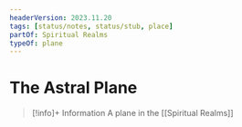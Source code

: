 ```yaml
---
headerVersion: 2023.11.20
tags: [status/notes, status/stub, place]
partOf: Spiritual Realms
typeOf: plane
---
```

# The Astral Plane
>[!info]+ Information
> A plane in the [[Spiritual Realms]]
